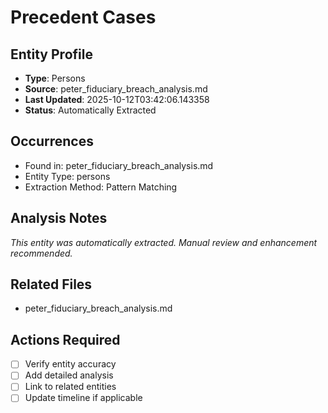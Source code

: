 # Precedent Cases

## Entity Profile
- **Type**: Persons
- **Source**: peter_fiduciary_breach_analysis.md
- **Last Updated**: 2025-10-12T03:42:06.143358
- **Status**: Automatically Extracted

## Occurrences
- Found in: peter_fiduciary_breach_analysis.md
- Entity Type: persons
- Extraction Method: Pattern Matching

## Analysis Notes
*This entity was automatically extracted. Manual review and enhancement recommended.*

## Related Files
- peter_fiduciary_breach_analysis.md

## Actions Required
- [ ] Verify entity accuracy
- [ ] Add detailed analysis
- [ ] Link to related entities
- [ ] Update timeline if applicable

